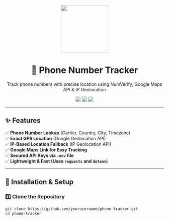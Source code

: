 <div align="center">
  <img src="https://media.giphy.com/media/j6ZK7Dan4P2fK/giphy.gif" width="150px">
  <h1>📍 Phone Number Tracker</h1>
  <p>Track phone numbers with precise location using NumVerify, Google Maps API & IP Geolocation</p>

  <img src="https://img.shields.io/badge/Python-3.10-blue?style=for-the-badge">
  <img src="https://img.shields.io/badge/License-MIT-green?style=for-the-badge">
  <img src="https://img.shields.io/badge/Status-Active-brightgreen?style=for-the-badge">
</div>

---

## ✨ **Features**
✅ **Phone Number Lookup** (Carrier, Country, City, Timezone)  
✅ **Exact GPS Location** (Google Geolocation API)  
✅ **IP-Based Location Fallback** (IP Geolocation API)  
✅ **Google Maps Link for Easy Tracking**  
✅ **Secured API Keys via `.env` file**  
✅ **Lightweight & Fast (Uses `requests` and `dotenv`)**  

---

## 🚀 **Installation & Setup**
### 1️⃣ **Clone the Repository**
```bash
git clone https://github.com/yourusername/phone-tracker.git
cd phone-tracker
